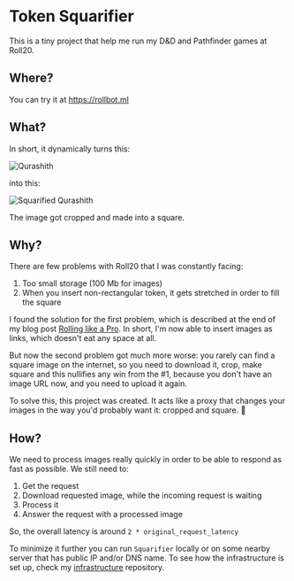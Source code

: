# Token Squarifier
This is a tiny project that help me run my D&D and Pathfinder games at Roll20.

## Where?

You can try it at https://rollbot.ml

## What?

In short, it dynamically turns this:

![Qurashith](https://2e.aonprd.com/Images/Monsters/Qurashith.png)

into this:

![Squarified Qurashith](https://rollbot.ml/aHR0cHM6Ly8yZS5hb25wcmQuY29tL0ltYWdlcy9Nb25zdGVycy9RdXJhc2hpdGgucG5n.png)

The image got cropped and made into a square.

## Why?
There are few problems with Roll20 that I was constantly facing:
1. Too small storage (100 Mb for images)
1. When you insert non-rectangular token, it gets stretched in order to fill the
square

I found the solution for the first problem, which is described at the end of
my blog post [Rolling like a Pro](https://bemyak.ml/006-rolling-like-a-pro/).
In short, I'm now able to insert images as links, which doesn't eat any space at
all.

But now the second problem got much more worse: you rarely can find a square
image on the internet, so you need to download it, crop, make square and this
nullifies any win from the #1, because you don't have an image URL now, and you
need to upload it again.

To solve this, this project was created. It acts like a proxy that changes your
images in the way you'd probably want it: cropped and square. 🎉

## How?
We need to process images really quickly in order to be able to respond as fast
as possible. We still need to:
1. Get the request
1. Download requested image, while the incoming request is waiting
1. Process it
1. Answer the request with a processed image

So, the overall latency is around `2 * original_request_latency`

To minimize it further you can run `Squarifier` locally or on some nearby
server that has public IP and/or DNS name. To see how the infrastructure is set
up, check my [infrastructure](https://gitlab.com/bemyak/infrastructure)
repository.
